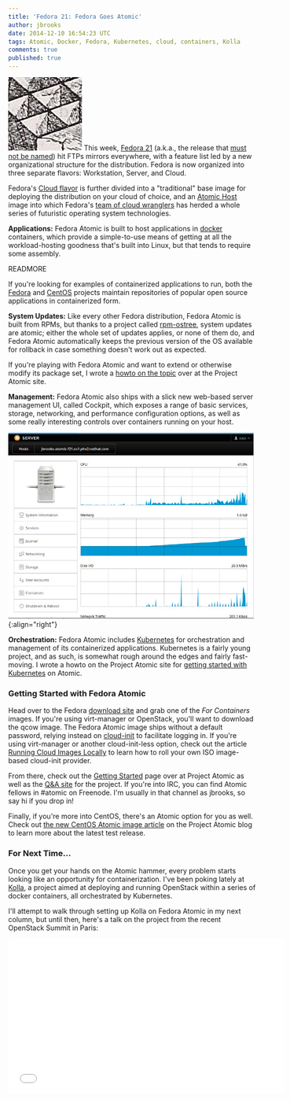 ```yaml
---
title: 'Fedora 21: Fedora Goes Atomic'
author: jbrooks
date: 2014-12-10 16:54:23 UTC
tags: Atomic, Docker, Fedora, Kubernetes, cloud, containers, Kolla
comments: true
published: true
---
```


![](/images/blog/boxes.jpg) This week, [Fedora 21](https://getfedora.org/) (a.k.a., the release that [must not be named](http://www.eweek.com/enterprise-apps/nameless-fedora-21-linux-is-an-opportunity-for-growth.html)) hit FTPs mirrors everywhere, with a feature list led by a new organizational structure for the distribution. Fedora is now organized into three separate flavors: Workstation, Server, and Cloud.

Fedora's [Cloud flavor](https://getfedora.org/en/cloud/) is further divided into a "traditional" base image for deploying the distribution on your cloud of choice, and an [Atomic Host](http://www.projectatomic.io/) image into which Fedora's [team of cloud wranglers](http://fedoraproject.org/wiki/Cloud_SIG) has herded a whole series of futuristic operating system technologies.

**Applications:** Fedora Atomic is built to host applications in [docker](https://www.docker.com/whatisdocker/) containers, which provide a simple-to-use means of getting at all the workload-hosting goodness that's built into Linux, but that tends to require some assembly. 

READMORE

If you're looking for examples of containerized applications to run, both the [Fedora](https://github.com/fedora-cloud/Fedora-Dockerfiles) and [CentOS](https://github.com/CentOS/CentOS-Dockerfiles) projects maintain repositories of popular open source applications in containerized form. 

**System Updates:** Like every other Fedora distribution, Fedora Atomic is built from RPMs, but thanks to a project called [rpm-ostree](http://www.projectatomic.io/docs/os-updates/), system updates are atomic; either the whole set of updates applies, or none of them do, and Fedora Atomic automatically keeps the previous version of the OS available for rollback in case something doesn't work out as expected.

If you're playing with Fedora Atomic and want to extend or otherwise modify its package set, I wrote a [howto on the topic](http://www.projectatomic.io/blog/2014/11/build-your-own-atomic-updates/) over at the Project Atomic site.

**Management:** Fedora Atomic also ships with a slick new web-based server management UI, called Cockpit, which exposes a range of basic services, storage, networking, and performance configuration options, as well as some really interesting controls over containers running on your host.

![](/images/blog/cockpit1.jpg){:align="right"}

**Orchestration:** Fedora Atomic includes [Kubernetes](http://kubernetes.io/) for orchestration and management of its containerized applications. Kubernetes is a fairly young project, and as such, is somewhat rough around the edges and fairly fast-moving. I wrote a howto on the Project Atomic site for [getting started with Kubernetes](http://www.projectatomic.io/blog/2014/11/testing-kubernetes-with-an-atomic-host/) on Atomic.

### Getting Started with Fedora Atomic

Head over to the Fedora [download site](https://getfedora.org/en/cloud/download/) and grab one of the *For Containers* images. If you're using virt-manager or OpenStack, you'll want to download the qcow image. The Fedora Atomic image ships without a default password, relying instead on [cloud-init](http://cloudinit.readthedocs.org/en/latest/) to facilitate logging in. If you're using virt-manager or another cloud-init-less option, check out the article [Running Cloud Images Locally](https://www.technovelty.org/linux/running-cloud-images-locally.html) to learn how to roll your own ISO image-based cloud-init provider.

From there, check out the [Getting Started](http://www.projectatomic.io/download/) page over at Project Atomic as well as the [Q&A site](http://ask.projectatomic.io/en/questions/) for the project. If you're into IRC, you can find Atomic fellows in #atomic on Freenode. I'm usually in that channel as jbrooks, so say hi if you drop in!

Finally, if you're more into CentOS, there's an Atomic option for you as well. Check out [the new CentOS Atomic image article](http://www.projectatomic.io/blog/2014/12/new-centos-atomic-image-updated-centos-containers-and-freeipa-4-1-2/) on the Project Atomic blog to learn more about the latest test release.

### For Next Time...

Once you get your hands on the Atomic hammer, every problem starts looking like an opportunity for containerization. I've been poking lately at [Kolla](https://github.com/stackforge/kolla), a project aimed at deploying and running OpenStack within a series of docker containers, all orchestrated by Kubernetes.

I'll attempt to walk through setting up Kolla on Fedora Atomic in my next column, but until then, here's a talk on the project from the recent OpenStack Summit in Paris:

<iframe width="560" height="315" src="//www.youtube.com/embed/rZBkCovEIZI" frameborder="0" allowfullscreen></iframe>